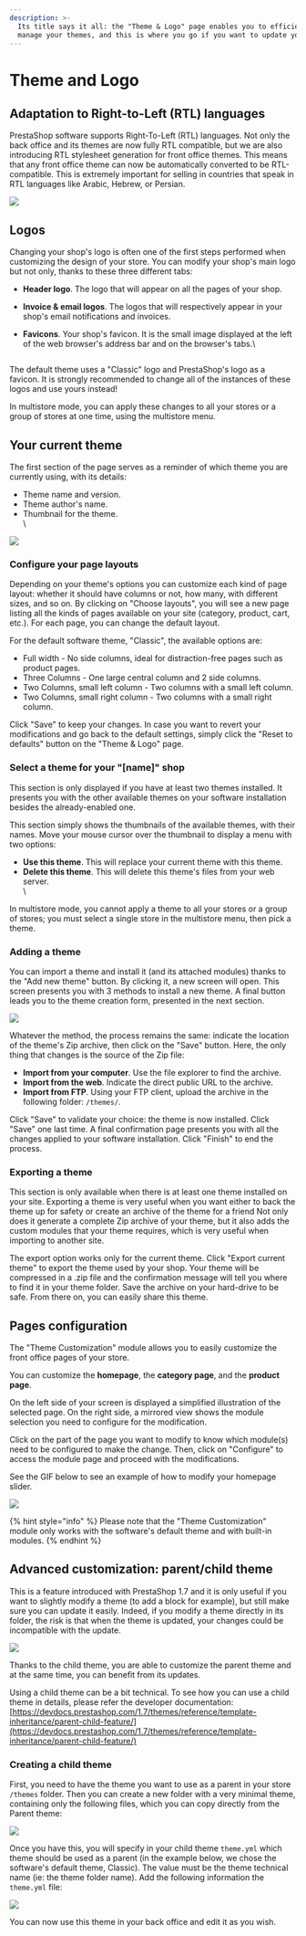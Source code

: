 ```yaml
---
description: >-
  Its title says it all: the "Theme & Logo" page enables you to efficiently
  manage your themes, and this is where you go if you want to update your logo.
---
```


# Theme and Logo

## Adaptation to Right-to-Left (RTL) languages <a href="#themeandlogo-adaptationtoright-to-left-rtl-languages" id="themeandlogo-adaptationtoright-to-left-rtl-languages"></a>

PrestaShop software supports Right-To-Left (RTL) languages. Not only the back office and its themes are now fully RTL compatible, but we are also introducing RTL stylesheet generation for front office themes. This means that any front office theme can now be automatically converted to be RTL-compatible. This is extremely important for selling in countries that speak in RTL languages like Arabic, Hebrew, or Persian.

![](<../../../.gitbook/assets/64225586 (2) (1) (3).png>)

## Logos <a href="#themeandlogo-logos" id="themeandlogo-logos"></a>

Changing your shop's logo is often one of the first steps performed when customizing the design of your store. You can modify your shop's main logo but not only, thanks to these three different tabs:

* **Header logo**. The logo that will appear on all the pages of your shop.
* **Invoice & email logos**. The logos that will respectively appear in your shop's email notifications and invoices.
*   **Favicons**. Your shop's favicon. It is the small image displayed at the left of the web browser's address bar and on the browser's tabs.\


    <figure><img src="../../../.gitbook/assets/64225587 (3) (1) (3).png" alt=""><figcaption></figcaption></figure>

The default theme uses a "Classic" logo and PrestaShop's logo as a favicon. It is strongly recommended to change all of the instances of these logos and use yours instead!

In multistore mode, you can apply these changes to all your stores or a group of stores at one time, using the multistore menu.

## Your current theme <a href="#themeandlogo-yourcurrenttheme" id="themeandlogo-yourcurrenttheme"></a>

The first section of the page serves as a reminder of which theme you are currently using, with its details:

* Theme name and version.
* Theme author's name.
* Thumbnail for the theme.\
  \


![](<../../../.gitbook/assets/64225588 (4) (3).png>)

### Configure your page layouts <a href="#themeandlogo-configureyourpagelayouts" id="themeandlogo-configureyourpagelayouts"></a>

Depending on your theme's options you can customize each kind of page layout: whether it should have columns or not, how many, with different sizes, and so on. By clicking on "Choose layouts", you will see a new page listing all the kinds of pages available on your site (category, product, cart, etc.). For each page, you can change the default layout.

For the default software theme, "Classic", the available options are:

* Full width - No side columns, ideal for distraction-free pages such as product pages.
* Three Columns - One large central column and 2 side columns.
* Two Columns, small left column - Two columns with a small left column.
* Two Columns, small right column - Two columns with a small right column.

Click "Save" to keep your changes. In case you want to revert your modifications and go back to the default settings, simply click the "Reset to defaults" button on the "Theme & Logo" page.

### Select a theme for your "\[name]" shop <a href="#themeandlogo-selectathemeforyour-name-shop" id="themeandlogo-selectathemeforyour-name-shop"></a>

This section is only displayed if you have at least two themes installed. It presents you with the other available themes on your software installation besides the already-enabled one.

This section simply shows the thumbnails of the available themes, with their names. Move your mouse cursor over the thumbnail to display a menu with two options:

* **Use this theme**. This will replace your current theme with this theme.
* **Delete this theme**. This will delete this theme's files from your web server.\
  \


In multistore mode, you cannot apply a theme to all your stores or a group of stores; you must select a single store in the multistore menu, then pick a theme.

### Adding a theme <a href="#themeandlogo-addingatheme" id="themeandlogo-addingatheme"></a>

You can import a theme and install it (and its attached modules) thanks to the "Add new theme" button. By clicking it, a new screen will open. This screen presents you with 3 methods to install a new theme. A final button leads you to the theme creation form, presented in the next section.

![](<../../../.gitbook/assets/64225589 (4) (2).png>)

Whatever the method, the process remains the same: indicate the location of the theme's Zip archive, then click on the "Save" button. Here, the only thing that changes is the source of the Zip file:

* **Import from your computer**. Use the file explorer to find the archive.
* **Import from the web**. Indicate the direct public URL to the archive.
* **Import from FTP**. Using your FTP client, upload the archive in the following folder: `/themes/`.

Click "Save" to validate your choice: the theme is now installed. Click "Save" one last time. A final confirmation page presents you with all the changes applied to your software installation. Click "Finish" to end the process.

### Exporting a theme <a href="#themeandlogo-exportingatheme" id="themeandlogo-exportingatheme"></a>

This section is only available when there is at least one theme installed on your site. Exporting a theme is very useful when you want either to back the theme up for safety or create an archive of the theme for a friend Not only does it generate a complete Zip archive of your theme, but it also adds the custom modules that your theme requires, which is very useful when importing to another site.

The export option works only for the current theme. Click "Export current theme" to export the theme used by your shop. Your theme will be compressed in a .zip file and the confirmation message will tell you where to find it in your theme folder. Save the archive on your hard-drive to be safe. From there on, you can easily share this theme.

## Pages configuration

The "Theme Customization" module allows you to easily customize the front office pages of your store.&#x20;

You can customize the **homepage**, the **category page**, and the **product page**.&#x20;

On the left side of your screen is displayed a simplified illustration of the selected page. On the right side, a mirrored view shows the module selection you need to configure for the modification.

Click on the part of the page you want to modify to know which module(s) need to be configured to make the change. Then, click on "Configure" to access the module page and proceed with the modifications.

See the GIF below to see an example of how to modify your homepage slider.&#x20;

![](../../../.gitbook/assets/pages-configuration-les-chaussettes-de-larchiduchesse-2-.gif)

{% hint style="info" %}
Please note that the "Theme Customization" module only works with the software's default theme and with built-in modules.&#x20;
{% endhint %}

## Advanced customization: parent/child theme <a href="#themeandlogo-advancedcustomization-parent-childtheme" id="themeandlogo-advancedcustomization-parent-childtheme"></a>

This is a feature introduced with PrestaShop 1.7 and it is only useful if you want to slightly modify a theme (to add a block for example), but still make sure you can update it easily. Indeed, if you modify a theme directly in its folder, the risk is that when the theme is updated, your changes could be incompatible with the update.

![](<../../../.gitbook/assets/64225591 (4) (4) (3).png>)

Thanks to the child theme, you are able to customize the parent theme and at the same time, you can benefit from its updates.

Using a child theme can be a bit technical. To see how you can use a child theme in details, please refer the developer documentation: [https://devdocs.prestashop.com/1.7/themes/reference/template-inheritance/parent-child-feature/](https://devdocs.prestashop.com/1.7/themes/reference/template-inheritance/parent-child-feature/)

### Creating a child theme <a href="#themeandlogo-creatingachildtheme" id="themeandlogo-creatingachildtheme"></a>

First, you need to have the theme you want to use as a parent in your store `/themes` folder. Then you can create a new folder with a very minimal theme, containing only the following files, which you can copy directly from the Parent theme:

![](<../../../.gitbook/assets/51839422 (6) (7).png>)

Once you have this, you will specify in your child theme `theme.yml` which theme should be used as a parent (in the example below, we chose the software's default theme, Classic). The value must be the theme technical name (ie: the theme folder name). Add the following information the `theme.yml` file:

![](<../../../.gitbook/assets/64225412 (4) (4).png>)

You can now use this theme in your back office and edit it as you wish.
